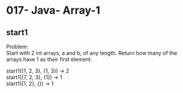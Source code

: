 017- Java- Array-1
==================

start1
-------

Problem:  
Start with 2 int arrays, a and b, of any length. Return how many of the arrays have 1 as their first element. 
>
start1({1, 2, 3}, {1, 3}) → 2  
start1({7, 2, 3}, {1}) → 1  
start1({1, 2}, {}) → 1  
